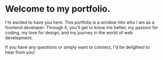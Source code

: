 # Welcome to my portfolio. 
I'm excited to have you here. 
This portfolio is a window into who I am as a frontend developer. 
Through it, you'll get to know me better, my passion for coding, my love for design, and my journey in the world of web development.

If you have any questions or simply want to connect, I'd be delighted to hear from you!
